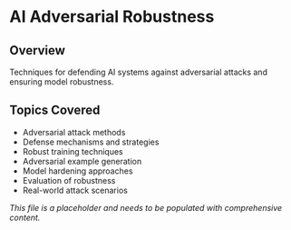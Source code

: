# AI Adversarial Robustness

## Overview
Techniques for defending AI systems against adversarial attacks and ensuring model robustness.

## Topics Covered
- Adversarial attack methods
- Defense mechanisms and strategies
- Robust training techniques
- Adversarial example generation
- Model hardening approaches
- Evaluation of robustness
- Real-world attack scenarios

*This file is a placeholder and needs to be populated with comprehensive content.* 